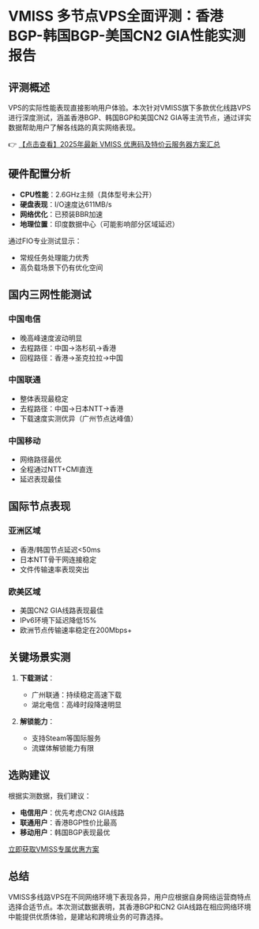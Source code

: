 # VMISS 多节点VPS全面评测：香港BGP-韩国BGP-美国CN2 GIA性能实测报告

## 评测概述
VPS的实际性能表现直接影响用户体验。本次针对VMISS旗下多款优化线路VPS进行深度测试，涵盖香港BGP、韩国BGP和美国CN2 GIA等主流节点，通过详实数据帮助用户了解各线路的真实网络表现。

👉 [【点击查看】2025年最新 VMISS 优惠码及特价云服务器方案汇总](https://bit.ly/Vmiss)

## 硬件配置分析
- **CPU性能**：2.6GHz主频（具体型号未公开）
- **硬盘表现**：I/O速度达611MB/s
- **网络优化**：已预装BBR加速
- **地理位置**：印度数据中心（可能影响部分区域延迟）

通过FIO专业测试显示：
- 常规任务处理能力优秀
- 高负载场景下仍有优化空间

## 国内三网性能测试
### 中国电信
- 晚高峰速度波动明显
- 去程路径：中国→洛杉矶→香港
- 回程路径：香港→圣克拉拉→中国

### 中国联通
- 整体表现最稳定
- 去程路径：中国→日本NTT→香港
- 下载速度实测优异（广州节点达峰值）

### 中国移动
- 网络路径最优
- 全程通过NTT+CMI直连
- 延迟表现最佳

## 国际节点表现
### 亚洲区域
- 香港/韩国节点延迟<50ms
- 日本NTT骨干网连接稳定
- 文件传输速率表现突出

### 欧美区域
- 美国CN2 GIA线路表现最佳
- IPv6环境下延迟降低15%
- 欧洲节点传输速率稳定在200Mbps+

## 关键场景实测
1. **下载测试**：
   - 广州联通：持续稳定高速下载
   - 湖北电信：高峰时段降速明显

2. **解锁能力**：
   - 支持Steam等国际服务
   - 流媒体解锁能力有限

## 选购建议
根据实测数据，我们建议：
- **电信用户**：优先考虑CN2 GIA线路
- **联通用户**：香港BGP性价比最高
- **移动用户**：韩国BGP表现最优

[立即获取VMISS专属优惠方案](https://bit.ly/Vmiss)

## 总结
VMISS多线路VPS在不同网络环境下表现各异，用户应根据自身网络运营商特点选择合适节点。本次测试数据表明，其香港BGP和CN2 GIA线路在相应网络环境中能提供优质体验，是建站和跨境业务的可靠选择。